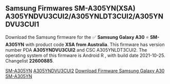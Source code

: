 <h2>Samsung Firmwares SM-A305YN(XSA) A305YNDVU3CUI2/A305YNLDT3CUI2/A305YNDVU3CUI1</h2>
Download the Samsung firmware for the ✅ <strong>Samsung Galaxy A30 </strong> ⭐ <strong>SM-A305YN</strong> with product code <strong>XSA</strong> <strong> from Australia</strong>. This firmware has version number PDA <strong>A305YNDVU3CUI2</strong> and CSC A305YNLDT3CUI2. The operating system of this firmware is Android R , with build date 2021-10-25. Changelist <strong>22600885</strong>.


[SM-A305YN](https://samfirm.shop/samsung/model/SM-A305YN)
[A305YNDVU3CUI2](https://samfirm.shop/samsung/pda/A305YNDVU3CUI2)
[Download Firmware Samsung Galaxy A30 SM-A305YN](https://samfirm.shop/samsung/firmware/468099)
